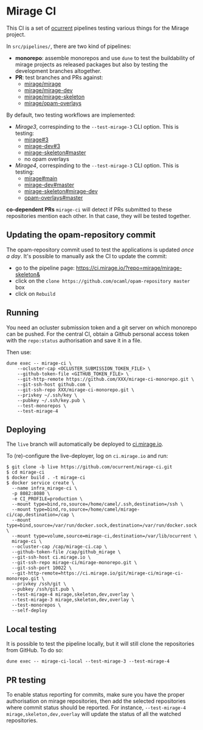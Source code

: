 # Mirage CI

This CI is a set of [ocurrent](https://github.com/ocurrent/ocurrent)
pipelines testing various things for the Mirage project.

In `src/pipelines/`, there are two kind of pipelines:

- **monorepo**: assemble monorepos and use `dune` to test the
  buildability of mirage projects as released packages but also by
  testing the development branches altogether.
- **PR**: test branches and PRs against:
  - [mirage/mirage](https://github.com/mirage/mirage)
  - [mirage/mirage-dev](https://github.com/mirage/mirage-dev)
  - [mirage/mirage-skeleton](https://github.com/mirage/mirage-skeleton)
  - [mirage/opam-overlays](https://github.com/mirage/opam-overlays)

By default, two testing workflows are implemented:
- *Mirage3*, correspinding to the `--test-mirage-3` CLI option. This is testing:
  - [mirage#3](https://github.com/mirage/mirage/tree/3)
  - [mirage-dev#3](https://github.com/mirage/mirage-dev/tree/3)
  - [mirage-skeleton#master](https://github.com/mirage/mirage-skeleton/tree/master)
  - no opam overlays
- *Mirage4*, correspinding to the `--test-mirage-3` CLI option. This is testing:
  - [mirage#main](https://github.com/mirage/mirage)
  - [mirage-dev#master](https://github.com/mirage/mirage-dev)
  - [mirage-skeleton#mirage-dev](https://github.com/mirage/mirage-skeleton/tree/mirage-dev)
  - [opam-overlays#master](https://github.com/mirage/opam-overlays)

**co-dependent PRs** `mirage-ci` will detect if PRs submitted to these
repositories mention each other. In that case, they will be
tested together.

## Updating the opam-repository commit

The opam-repository commit used to test the applications is updated *once a day*. 
It's possible to manually ask the CI to update the commit:
- go to the pipeline page: https://ci.mirage.io/?repo=mirage/mirage-skeleton&
- click on the `clone https://github.com/ocaml/opam-repository master` box
- click on `Rebuild`

## Running

You need an ocluster submission token and a git server on which
monorepo can be pushed. For the central CI, obtain a Github personal
access token with the `repo:status` authorisation and save it in a
file.

Then use:
```
dune exec -- mirage-ci \
    --ocluster-cap <OCLUSTER_SUBMISSION_TOKEN_FILE> \
    --github-token-file <GITHUB_TOKEN_FILE> \
    --git-http-remote https://github.com/XXX/mirage-ci-monorepo.git \
    --git-ssh-host github.com \
    --git-ssh-repo XXX/mirage-ci-monorepo.git \
    --privkey ~/.ssh/key \
    --pubkey ~/.ssh/key.pub \
    --test-monorepos \
    --test-mirage-4
```

## Deploying

The `live` branch will automatically be deployed to
[ci.mirage.io](https://ci.mirage.io/).

To (re)-configure the live-deployer, log on `ci.mirage.io` and run:

```
$ git clone -b live https://github.com/ocurrent/mirage-ci.git
$ cd mirage-ci
$ docker build . -t mirage-ci
$ docker service create \
  --name infra_mirage-ci \
  -p 8082:8080 \
  -e CI_PROFILE=production \
  --mount type=bind,ro,source=/home/camel/.ssh,destination=/ssh \
  --mount type=bind,ro,source=/home/camel/mirage-ci/cap,destination=/cap \
  --mount type=bind,source=/var/run/docker.sock,destination=/var/run/docker.sock \
  --mount type=volume,source=mirage-ci,destination=/var/lib/ocurrent \
  mirage-ci \
  --ocluster-cap /cap/mirage-ci.cap \
  --github-token-file /cap/github_mirage \
  --git-ssh-host ci.mirage.io \
  --git-ssh-repo mirage-ci/mirage-monorepo.git \
  --git-ssh-port 10022 \
  --git-http-remote=https://ci.mirage.io/git/mirage-ci/mirage-ci-monorepo.git \
  --privkey /ssh/git \
  --pubkey /ssh/git.pub \
  --test-mirage-4 mirage,skeleton,dev,overlay \
  --test-mirage-3 mirage,skeleton,dev,overlay \
  --test-monorepos \
  --self-deploy
```

## Local testing

It is possible to test the pipeline locally, but it will still clone
the repositories from GitHub. To do so:

```
dune exec -- mirage-ci-local --test-mirage-3 --test-mirage-4
```

## PR testing

To enable status reporting for commits, make sure you have the proper
authorisation on mirage repositories, then add the selected
repositories where commit status should be reported. For instance,
`--test-mirage-4 mirage,skeleton,dev,overlay` will update the status
of all the watched repositories.
